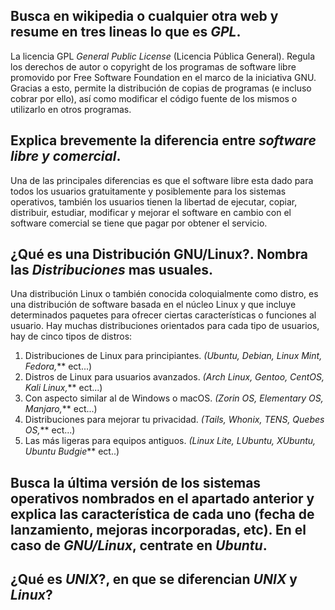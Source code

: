 ## Busca en wikipedia o cualquier otra web y resume en tres lineas lo que es _GPL_.

La licencia GPL _General Public License_ (Licencia Pública General). Regula los derechos de autor o copyright de los programas de software libre promovido por Free Software Foundation en el marco de la iniciativa GNU.
Gracias a esto, permite la distribución de copias de programas (e incluso cobrar por ello), así como modificar el código fuente de los mismos o utilizarlo en otros programas.

## Explica brevemente la diferencia entre _software libre y comercial_.

Una de las principales diferencias es que el software libre esta dado para todos los usuarios gratuitamente y posiblemente para los sistemas operativos, también los usuarios tienen la libertad de ejecutar, copiar, distribuir, estudiar, modificar y mejorar el software en cambio con el software comercial se tiene que pagar por obtener el servicio.

## ¿Qué es una Distribución GNU/Linux?. Nombra las _Distribuciones_ mas usuales.

Una distribución Linux o también conocida coloquialmente como distro, es una distribución de software basada en el núcleo Linux y que incluye determinados paquetes para ofrecer ciertas características o funciones al usuario. Hay muchas distribuciones orientados para cada tipo de usuarios, hay de cinco tipos de distros:

1. Distribuciones de Linux para principiantes. *(Ubuntu, Debian, Linux Mint, Fedora,*** ect...)
2. Distros de Linux para usuarios avanzados. *(Arch Linux, Gentoo, CentOS, Kali Linux,*** ect...)
3. Con aspecto similar al de Windows o macOS. *(Zorin OS, Elementary OS, Manjaro,*** ect...)
4. Distribuciones para mejorar tu privacidad. *(Tails, Whonix, TENS, Quebes OS,*** ect...)
5. Las más ligeras para equipos antiguos. *(Linux Lite, LUbuntu, XUbuntu, Ubuntu Budgie*** ect..)

## Busca la última versión de los sistemas operativos nombrados en el apartado anterior y explica las característica de cada uno (fecha de lanzamiento, mejoras incorporadas, etc). En el caso de _GNU/Linux_, centrate en _Ubuntu_.

## ¿Qué es _UNIX_?, en que se diferencian _UNIX_ y _Linux_?
